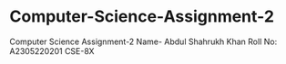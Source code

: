 # Computer-Science-Assignment-2
Computer Science Assignment-2 
Name- Abdul Shahrukh Khan
Roll No: A2305220201
CSE-8X
